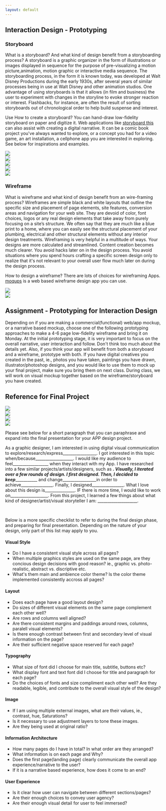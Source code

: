 ```yaml
---
layout: default 
---
```


## Interaction Design - Prototyping

### Storyboard

What is a storyboard? And what kind of design benefit from a storyboarding process? 
A storyboard is a graphic organizer in the form of illustrations or images displayed in sequence for the purpose of pre-visualizing a motion picture,animation, motion graphic or interactive media sequence. The storyboarding process, in the form it is known today, was developed at Walt Disney Productions during the early 1930s, after several years of similar processes being in use at Walt Disney and other animation studios. One advantage of using storyboards is that it allows (in film and business) the user to experiment with changes in the storyline to evoke stronger reaction or interest. Flashbacks, for instance, are often the result of sorting storyboards out of chronological order to help build suspense and interest.


Use How to create a storyboard? You can hand-draw low-fidelity storyboard on paper and digitize it. Web applications like [storyboard this](https://www.storyboardthat.com/storyboard-creator) can also assist with creating a digital narrative. It can be a comic book project you've always wanted to explore, or a concept you had for a video game, an art installation, a cellphone app you are interested in exploring. See below for inspirations and examples.

<div class="row">
    <div class="col-lg-6">
        <img src="{{ '/img/week12/storyboard1.jpg' | prepend: site.baseurl }}" class="img-responsive">
    </div>
    <div class="col-lg-6">
        <img src="{{ '/img/week12/storyboard2.jpg' | prepend: site.baseurl }}" class="img-responsive">
    </div>
</div>
<div class="row">
    <div class="col-lg-6">
        <img src="{{ '/img/week12/storyboard3.jpg' | prepend: site.baseurl }}" class="img-responsive">
    </div>
    <div class="col-lg-6">
        <img src="{{ '/img/week12/storyboard4.jpg' | prepend: site.baseurl }}" class="img-responsive">
    </div>
</div>
<div class="row">
    <div class="col-lg-6">
        <img src="{{ '/img/week12/storyboard5.jpg' | prepend: site.baseurl }}" class="img-responsive">
    </div>
</div>




### Wireframe
What is wireframe and what kind of design benefit from an wire-framing process? Wireframes are simple black and white layouts that outline the specific size and placement of page elements, site features, conversion areas and navigation for your web site. They are devoid of color, font choices, logos or any real design elements that take away from purely focusing on a site’s structure. We often say that they are much like a blue print to a home, where you can easily see the structural placement of your plumbing, electrical and other structural elements without any interior design treatments. Wireframing is very helpful in a multitude of ways. Your designs are more calculated and streamlined. Content creation becomes much clearer. You avoid hacks later on in the design process. You avoid situations where you spend hours crafting a specific screen design only to realize that it's not relevant to your overall user flow much later on during the design process.

How to design a wireframe? There are lots of choices for wireframing Apps. [moqups](https://moqups.com/) is a web based wireframe design app you can use.

<div class="row">
            <div class="col-lg-6">
                <img src="{{ '/img/week16/wireframe1.png' | prepend: site.baseurl }}" class="img-responsive">
            </div>
            <div class="col-lg-6">
                <img src="{{ '/img/week16/wireframe2.jpg' | prepend: site.baseurl }}" class="img-responsive">
            </div>
</div>


## Assignment - Prototyping for Interaction Design
Depending on if you are making a commercial(functional) web/app mockup, or a narrative based mockup, choose one of the following prototyping approaches to make a 4-6 page low-fidelity wireframe and bring it on Monday. At the initial prototyping stage, it is very important to focus on the overall narrative, user interaction and follow. Don't think too much about the details yet.  Also, if you think your app will benefit from both a storyboard and a wireframe, prototype with both. If you have digital creatives you created in the past, ie., photos you have taken, paintings you have drawn, illustrator/photoshop designs, and you would like to use them to mock up your final project, make sure you bring them on next class. During class, we will work on visual mockup together based on the wireframe/storyboard you have created.


## Reference for Final Project
<div class="row">
            <div class="col-lg-8">
                <img src="{{ '/img/week16/finalproject-mobileapp1.jpeg' | prepend: site.baseurl }}" class="img-responsive">
            </div>
            <div class="col-lg-8">
                <img src="{{ '/img/week16/finalproject-mobileapp2.jpeg' | prepend: site.baseurl }}" class="img-responsive">
            </div>
        <div class="col-lg-8">
                <img src="{{ '/img/week16/finalproject-mobileapp3.jpeg' | prepend: site.baseurl }}" class="img-responsive">
            </div>
        <div class="col-lg-8">
                <img src="{{ '/img/week16/finalproject-mobileapp4.jpeg' | prepend: site.baseurl }}" class="img-responsive">
            </div>
</div>


Please see below for a short paragraph that you can paraphrase and expand into the final presentation for your APP design project.
  
As a graphic designer, I am interested in using digital visual communication to explore/research/express_________________. I got interested in this topic when/because___________________. I would like my audience to feel__________________ when they interact with my App. I have researched into a few similar projects/artists/designers, such as _________________. Visually, I iterated over a few rounds of design. I first designed______________. Then, I decided to keep______________ and change_________________in order to achieve________________. Finally, I designed________________. What I love about this design is_______________. IF there is more time, I would like to work on___________________. From this project, I learned a few things about what kind of designer/artist/visual storyteller I am: ____________________.

<br>
    
Below is a more specific checklist to refer to during the final design phase, and preparing for final presentation. Depending on the nature of your design, only part of this list may apply to you.
    
#### Visual Style
 
* Do I have a consistent visual style across all pages?
* When multiple graphics styles are used on the same page, are they concious design decisions with good reason? ie., graphic vs. photo-realistic, abstract vs. discriptive etc.
* What's them main and ambience color theme? Is the color theme implemented consistently accross all pages?

#### Layout

* Does each page have a good layout design?
* Do sizes of different visual elements on the same page complement each other well?
* Are rows and columns well aligned?
* Are there consistent margins and paddings around rows, columns, paralell visual elements?
* Is there enough contrast between first and secondary level of visual information on the page?
* Are their sufficient negative space reserved for each page?
    
#### Typography

* What size of font did I choose for main title, subtitle, buttons etc?
* What display font and text font did I choose for title and paragraph for each page?
* Do the choices of fonts and size compliment each other well? Are they readable, legible, and contribute to the overall visual style of the design?

    
#### Image

* If I am using multiple external images, what are their values, ie., contrast, hue, Saturations?
* Is it necessary to use adjustment layers to tone these images.
* Are they being used at original ratio?

    
#### Information Architecture

* How many pages do I have in total? In what order are they arranged?
* What information is on each page and Why?
* Does the first page(landing page) clearly communicate the overall app experience/narrative to the user?
* If it is a narrative based experience, how does it come to an end?

#### User Experience

* Is it clear how user can navigate between different sections/pages? 
* Are their enough choices to convey user agency?
* Are their enough visual detail for user to feel immersed? 
        

